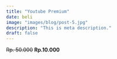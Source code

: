 ```yaml
---
title: "Youtube Premium"
date: beli
image: "images/blog/post-5.jpg"
description: "This is meta description."
draft: false
---
```

~~Rp. 50.000~~ **Rp.10.000**
